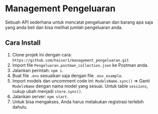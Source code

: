 # Management Pengeluaran

Sebuah API sederhana untuk mencatat pengeluaran dan barang apa saja yang anda beli dan bisa melihat jumlah pengeluaran anda.

## Cara Install

1. Clone projek ini dengan cara: `https://github.com/haiser1/management_pengeluaran.git`
2. Import file `Pengeluaran.postman_collection.json` ke Postman anda.
3. Jalankan perintah: `npm i`.
4. Buat file `.env` sesuaikan saja dengan file `.env_example`.
5. Import models dan uncomment code ini: `ModelsName.sync()` => Ganti `ModelsName` dengan nama model yang sesuai. Untuk table `sessions`, cukup ubah menjadi `store.sync()`.
6. Jalankan server: `npm start`.
7. Untuk bisa mengakses, Anda harus melakukan registrasi terlebih dahulu.




